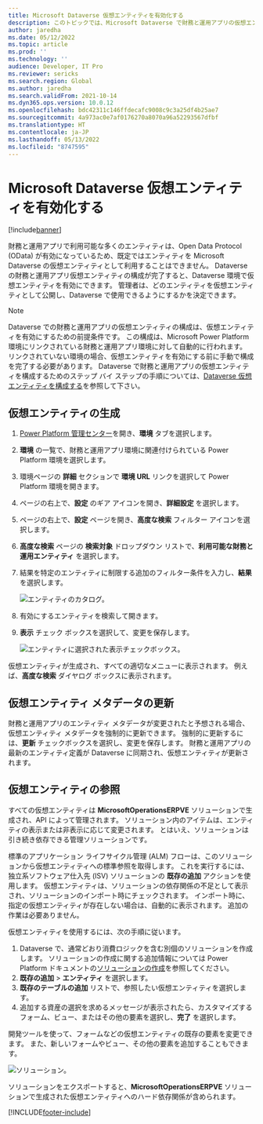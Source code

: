 ```yaml
---
title: Microsoft Dataverse 仮想エンティティを有効化する
description: このトピックでは、Microsoft Dataverse で財務と運用アプリの仮想エンティティを有効にする方法について説明します。
author: jaredha
ms.date: 05/12/2022
ms.topic: article
ms.prod: ''
ms.technology: ''
audience: Developer, IT Pro
ms.reviewer: sericks
ms.search.region: Global
ms.author: jaredha
ms.search.validFrom: 2021-10-14
ms.dyn365.ops.version: 10.0.12
ms.openlocfilehash: bdc42311c146ffdecafc9008c9c3a25df4b25ae7
ms.sourcegitcommit: 4a973ac0e7af0176270a8070a96a52293567dfbf
ms.translationtype: HT
ms.contentlocale: ja-JP
ms.lasthandoff: 05/13/2022
ms.locfileid: "8747595"
---
```

# <a name="enable-microsoft-dataverse-virtual-entities"></a>Microsoft Dataverse 仮想エンティティを有効化する

[!include[banner](../includes/banner.md)]



財務と運用アプリで利用可能な多くのエンティティは、Open Data Protocol (OData) が有効になっているため、既定ではエンティティを Microsoft Dataverse の仮想エンティティとして利用することはできません。 Dataverse の財務と運用アプリ仮想エンティティの構成が完了すると、Dataverse 環境で仮想エンティティを有効にできます。 管理者は、どのエンティティを仮想エンティティとして公開し、Dataverse で使用できるようにするかを決定できます。

> [!NOTE]
> Dataverse での財務と運用アプリの仮想エンティティの構成は、仮想エンティティを有効にするための前提条件です。 この構成は、Microsoft Power Platform 環境にリンクされている財務と運用アプリ環境に対して自動的に行われます。 リンクされていない環境の場合、仮想エンティティを有効にする前に手動で構成を完了する必要があります。 Dataverse で財務と運用アプリの仮想エンティティを構成するためのステップ バイ ステップの手順については、[Dataverse 仮想エンティティを構成する](admin-reference.md)を参照して下さい。

## <a name="generate-virtual-entities"></a>仮想エンティティの生成

1. [Power Platform 管理センター](https://admin.powerplatform.microsoft.com)を開き、**環境** タブを選択します。
2. **環境** の一覧で、財務と運用アプリ環境に関連付けられている Power Platform 環境を選択します。
3. 環境ページの **詳細** セクションで **環境 URL** リンクを選択して Power Platform 環境を開きます。
4. ページの右上で、**設定** のギア アイコンを開き、**詳細設定** を選択します。
5. ページの右上で、**設定** ページを開き、**高度な検索** フィルター アイコンを選択します。
6. **高度な検索** ページの **検索対象** ドロップダウン リストで、**利用可能な財務と運用エンティティ** を選択します。 
7. 結果を特定のエンティティに制限する追加のフィルター条件を入力し、**結果** を選択します。

    ![エンティティのカタログ。](../media/fovecatalog.png)

8. 有効にするエンティティを検索して開きます。
9. **表示** チェック ボックスを選択して、変更を保存します。

    ![エンティティに選択された表示チェックボックス。](../media/foveenable.png)

仮想エンティティが生成され、すべての適切なメニューに表示されます。 例えば、**高度な検索** ダイヤログ ボックスに表示されます。

## <a name="refresh-virtual-entity-metadata"></a>仮想エンティティ メタデータの更新

財務と運用アプリのエンティティ メタデータが変更されたと予想される場合、仮想エンティティ メタデータを強制的に更新できます。 強制的に更新するには、**更新** チェックボックスを選択し、変更を保存します。 財務と運用アプリの最新のエンティティ定義が Dataverse に同期され、仮想エンティティが更新されます。

## <a name="reference-virtual-entities"></a>仮想エンティティの参照

すべての仮想エンティティは **MicrosoftOperationsERPVE** ソリューションで生成され、API によって管理されます。 ソリューション内のアイテムは、エンティティの表示または非表示に応じて変更されます。 とはいえ、ソリューションは引き続き依存できる管理ソリューションです。 

標準のアプリケーション ライフサイクル管理 (ALM) フローは、このソリューションから仮想エンティティへの標準参照を取得します。 これを実行するには、独立系ソフトウェア仕入先 (ISV) ソリューションの **既存の追加** アクションを使用します。 仮想エンティティは、ソリューションの依存関係の不足として表示され、ソリューションのインポート時にチェックされます。 インポート時に、指定の仮想エンティティが存在しない場合は、自動的に表示されます。 追加の作業は必要ありません。

仮想エンティティを使用するには、次の手順に従います。

1. Dataverse で、通常どおり消費ロジックを含む別個のソリューションを作成します。 ソリューションの作成に関する追加情報については Power Platform ドキュメントの[ソリューションの作成](/powerapps/maker/data-platform/create-solution)を参照してください。
2. **既存の追加** \> **エンティティ** を選択します。 
3. **既存のテーブルの追加** リストで、参照したい仮想エンティティを選択します。
4. 追加する資産の選択を求めるメッセージが表示されたら、カスタマイズするフォーム、ビュー、またはその他の要素を選択し、**完了** を選択します。

開発ツールを使って、フォームなどの仮想エンティティの既存の要素を変更できます。 また、新しいフォームやビュー、その他の要素を追加することもできます。

![ソリューション。](../media/fovesolution.png)

ソリューションをエクスポートすると、**MicrosoftOperationsERPVE** ソリューションで生成された仮想エンティティへのハード依存関係が含められます。

[!INCLUDE[footer-include](../../../includes/footer-banner.md)]
